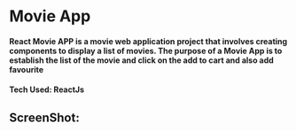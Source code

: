 # Movie App

#### React Movie APP is a movie web application project that involves creating components to display a list of movies. The purpose of a Movie App is to establish the list of the movie and click on the add to cart and also add favourite
#### Tech Used: ReactJs 

## ScreenShot:

